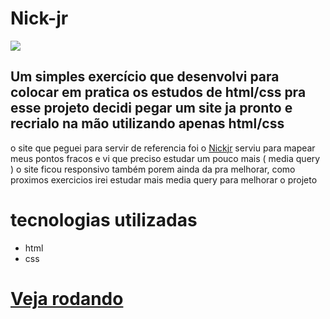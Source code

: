 # Nick-jr
 [<img src=" https://media.giphy.com/media/J6JJYU67RekxV1jZqD/giphy.gif">](https://thomascsantos.github.io/Nick-jr/Index.html)

 ## Um simples exercício que desenvolvi para colocar em pratica os estudos de html/css pra esse projeto decidi pegar um site ja pronto e recrialo na mão utilizando apenas html/css
o site que peguei para servir de referencia foi o <a href=https://thomascsantos.github.io/Nick-jr/Index.html> Nickjr</a> serviu para mapear meus pontos fracos e vi que preciso estudar um pouco mais ( media query ) o site ficou responsivo também porem ainda da pra melhorar, como proximos exercicios irei estudar mais media query para melhorar o projeto
 # tecnologias utilizadas
 - html 
 - css


 # <a href="https://thomascsantos.github.io/Nick-jr/Index.html">Veja rodando</a>
